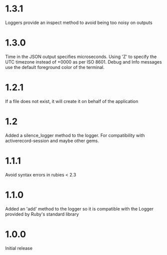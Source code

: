 # 1.3.1
Loggers provide an inspect method to avoid being too noisy on outputs

# 1.3.0
Time in the JSON output specifies microseconds.
Using 'Z' to specify the UTC timezone instead of +0000 as per ISO 8601.
Debug and Info messages use the default foreground color of the terminal.

# 1.2.1
If a file does not exist, it will create it on behalf of the application

# 1.2
Added a silence_logger method to the logger. For compatibility with
activerecord-session and maybe other gems.
# 1.1.1
Avoid syntax errors in rubies < 2.3

# 1.1.0
Added an 'add' method to the logger so it is compatible with the Logger
provided by Ruby's standard library

# 1.0.0
Initial release
